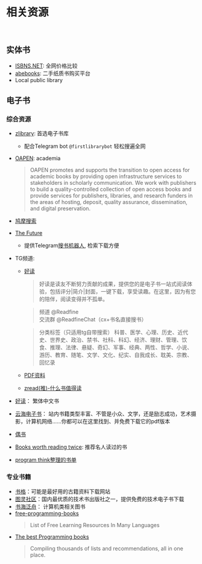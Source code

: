 # 相关资源

<br>

## 实体书
- [ISBNS.NET](https://www.isbns.net): 全网价格比较
- [abebooks](http://abebooks.com): 二手纸质书购买平台
- Local public library

## 电子书
### 综合资源
- [zlibrary](https://singlelogin.me/): 首选电子书库
  - 配合Telegram bot `@firstlibrarybot` 轻松搜遍全网
- [OAPEN](https://oapen.org/): academia
    > OAPEN promotes and supports the transition to open access for academic books by providing open infrastructure services to stakeholders in scholarly communication. We work with publishers to build a quality-controlled collection of open access books and provide services for publishers, libraries, and research funders in the areas of hosting, deposit, quality assurance, dissemination, and digital preservation.
- [鸠摩搜索](https://www.jiumodiary.com/)
- [The Future](https://bks.thefuture.top/)
  - 提供Telegram[搜书机器人](https://t.me/futuresearch), 检索下载方便

- TG频道: 
  - [好读](https://t.me/Readfine)
    > 好读是读友不断努力贡献的成果，提供您的是电子书一站式阅读体验，包括评分|简介|封面，一键下载，享受读趣。在这里，因为有您的陪伴，阅读变得并不孤单。

    > 频道 @Readfine  
    > 交流群 @ReadfineChat（cx+书名直接搜书）

    > 分类标签（只适用tg自带搜索）
    > 科普、医学、心理、历史、近代史、世界史、政治、禁书、社科、科幻、经济、理财、管理、饮食、推理、法律、悬疑、奇幻、军事、经典、两性、哲学、小说、游历、教育、随笔、文学、文化、纪实、自我成长、耽美、宗教、回忆录
  - [PDF资料](https://t.me/pdf_001)
  - [zread(推)-什么书值得读](https://t.me/zreadpush)

- [好读](http://www.haodoo.net/)： 繁体中文书
- [云海电子书](http://www.pdfbook.cn/)： 站内书籍类型丰富、不管是小众、文学，还是励志成功，艺术摄影，计算机网络……你都可以在这里找到、并免费下载它的pdf版本
- [偶书](https://obook.cc)
- [Books worth reading twice](https://www.readthistwice.com): 推荐名人读过的书
- [program think整理的书单](https://github.com/programthink/books)

### 专业书籍
- [书格](https://new.shuge.org/)：可能是最好用的古籍资料下载网站
- [图灵社区](https://www.ituring.com.cn/book?tab=free)：国内最优质的技术书出版社之一，提供免费的技术电子书下载
- [书海泛舟](https://booksea.app/)： 计算机类相关图书
- [free-programming-books](https://ebookfoundation.github.io/free-programming-books/)
  > List of Free Learning Resources In Many Languages
- [The best Programming books](https://www.best-books.dev/)
  > Compiling thousands of lists and recommendations, all in one place.

